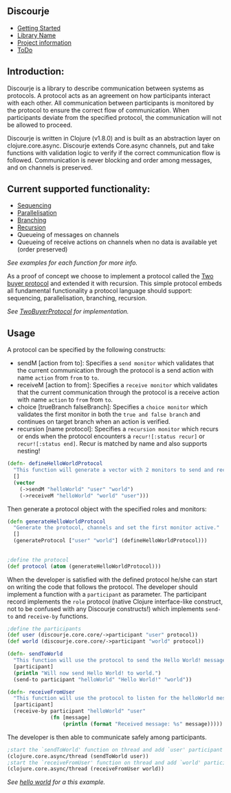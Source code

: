 <b>Discourje</b>
-
- [Getting Started](GettingStarted.md)
- [Library Name](LibraryName.md)
- [Project information](ProjectInformation.md)
- [ToDo](ToDo.md)

<b>Introduction:</b>
-
Discourje is a library to describe communication between systems as protocols.
A protocol acts as an agreement on how participants interact with each other.
All communication between participants is monitored by the protocol to ensure the correct flow of communication.
When participants deviate from the specified protocol, the communication will not be allowed to proceed.

Discourje is written in Clojure (v1.8.0) and is built as an abstraction layer on clojure.core.async.
Discourje extends Core.async channels, put and take functions with validation logic to verify if the correct communication flow is followed. 
Communication is never blocking and order among messages, and on channels is preserved.

<b>Current supported functionality:</b>
- 
- [Sequencing](src/discourje/examples/sequencing.clj)
- [Parallelisation](src/discourje/examples/parallelisation.clj)
- [Branching](src/discourje/examples/branching.clj)
- [Recursion](src/discourje/examples/recursion.clj)
- Queueing of messages on channels
- Queueing of receive actions on channels when no data is available yet (order preserved)

<i>See examples for each function for more info.</i>

As a proof of concept we choose to implement a protocol called the [Two buyer protocol](https://www.doc.ic.ac.uk/~yoshida/multiparty/multiparty.pdf) and extended it with recursion.
This simple protocol embeds all fundamental functionality a protocol language should support: sequencing, parallelisation, branching, recursion.

<i>See [TwoBuyerProtocol](src/discourje/TwoBuyerProtocol) for implementation.</i>

<b>Usage</b>
-
A protocol can be specified by the following constructs:
- sendM [action from to]: Specifies a `send monitor` which validates that the current communication through the protocol is a send action with name `action` from `from` to `to`.
- receiveM [action to from]: Specifies a `receive monitor` which validates that the current communication through the protocol is a receive action with name `action` to `from` from `to`.
- choice [trueBranch falseBranch]: Specifies a `choice monitor` which validates the first monitor in both the `true and false branch` and continues on target branch when an action is verified. 
- recursion [name protocol]: Specifies a `recursion monitor` which recurs or ends when the protocol encounters a `recur![:status recur]` or `recur![:status end]`. Recur is matched by name and also supports nesting!

```clojure
(defn- defineHelloWorldProtocol
  "This function will generate a vector with 2 monitors to send and receive the hello world message."
  []
  (vector
    (->sendM "helloWorld" "user" "world")
    (->receiveM "helloWorld" "world" "user")))
```
Then generate a protocol object with the specified roles and monitors:
```clojure
(defn generateHelloWorldProtocol
  "Generate the protocol, channels and set the first monitor active."
  []
  (generateProtocol ["user" "world"] (defineHelloWorldProtocol)))
  
  
;define the protocol
(def protocol (atom (generateHelloWorldProtocol)))
```

When the developer is satisfied with the defined protocol he/she can start on writing the code that follows the protocol.
The developer should implement a function with a `participant` as parameter.
The participant record implements the `role` protocol (native Clojure interface-like construct, not to be confused with any Discourje constructs!) which implements `send-to` and `receive-by` functions.
```clojure
;define the participants
(def user (discourje.core.core/->participant "user" protocol))
(def world (discourje.core.core/->participant "world" protocol))

(defn- sendToWorld
  "This function will use the protocol to send the Hello World! message to world."
  [participant]
  (println "Will now send Hello World! to world.")
  (send-to participant "helloWorld" "Hello World!" "world"))

(defn- receiveFromUser
  "This function will use the protocol to listen for the helloWorld message."
  [participant]
  (receive-by participant "helloWorld" "user"
              (fn [message]
                  (println (format "Received message: %s" message)))))
```

The developer is then able to communicate safely among participants.
```clojure
;start the `sendToWorld' function on thread and add `user' participant
(clojure.core.async/thread (sendToWorld user))
;start the `receiveFromUser' function on thread and add `world' participant
(clojure.core.async/thread (receiveFromUser world))
```

<i>See [hello world](src/discourje/examples/helloWorld.clj) for a this example.</i>